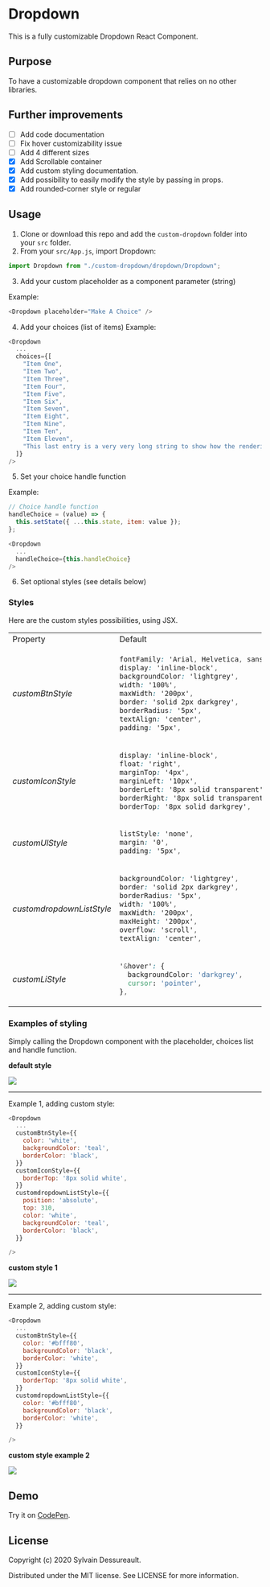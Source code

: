 # Dropdown

This is a fully customizable Dropdown React Component.

## Purpose

To have a customizable dropdown component that relies on no other libraries.

## Further improvements

- [ ] Add code documentation
- [ ] Fix hover customizability issue
- [ ] Add 4 different sizes
- [x] Add Scrollable container
- [x] Add custom styling documentation.
- [x] Add possibility to easily modify the style by passing in props.
- [x] Add rounded-corner style or regular

## Usage

1. Clone or download this repo and add the `custom-dropdown` folder into your `src` folder.
2. From your `src/App.js`, import Dropdown:

```javascript
import Dropdown from "./custom-dropdown/dropdown/Dropdown";
```

3. Add your custom placeholder as a component parameter (string)

Example:

```javascript
<Dropdown placeholder="Make A Choice" />
```

4. Add your choices (list of items)
   Example:

```javascript
<Dropdown
  ...
  choices={[
    "Item One",
    "Item Two",
    "Item Three",
    "Item Four",
    "Item Five",
    "Item Six",
    "Item Seven",
    "Item Eight",
    "Item Nine",
    "Item Ten",
    "Item Eleven",
    "This last entry is a very very long string to show how the rendering is within the dropdown",
  ]}
/>
```

5. Set your choice handle function

Example:

```javascript
// Choice handle function
handleChoice = (value) => {
  this.setState({ ...this.state, item: value });
};

<Dropdown
  ...
  handleChoice={this.handleChoice}
/>
```

6. Set optional styles (see details below)

### Styles

Here are the custom styles possibilities, using JSX.

<table>
<tr>
<td> Property </td> <td> Default </td>
</tr>
<tr>
<td> <em>customBtnStyle</em> </td>
<td>

```css
fontFamily: 'Arial, Helvetica, sans-serif',
display: 'inline-block',
backgroundColor: 'lightgrey',
width: '100%',
maxWidth: '200px',
border: 'solid 2px darkgrey',
borderRadius: '5px',
textAlign: 'center',
padding: '5px',
```

</td>
</tr>
<tr>
<td> <em>customIconStyle</em> </td>
<td>

```css
display: 'inline-block',
float: 'right',
marginTop: '4px',
marginLeft: '10px',
borderLeft: '8px solid transparent',
borderRight: '8px solid transparent',
borderTop: '8px solid darkgrey',
```

</td>
</tr>
<tr>
<td> <em>customUlStyle</em> </td>
<td>

```css
listStyle: 'none',
margin: '0',
padding: '5px',
```

</td>
</tr>
<tr>
<td> <em>customdropdownListStyle</em> </td>
<td>

```css
backgroundColor: 'lightgrey',
border: 'solid 2px darkgrey',
borderRadius: '5px',
width: '100%',
maxWidth: '200px',
maxHeight: '200px',
overflow: 'scroll',
textAlign: 'center',

```

</td>
</tr>
<tr>
<td> <em>customLiStyle</em> </td>
<td>

```css
'&hover': {
  backgroundColor: 'darkgrey',
  cursor: 'pointer',
},
```

</td>
</tr>
</table>

### Examples of styling

Simply calling the Dropdown component with the placeholder, choices list and handle function.

**default style**

![](https://github.com/syldess/images-for-react-components-showcase/blob/main/custom-dropdown/default.gif)

---

Example 1, adding custom style:

```javascript
<Dropdown
  ...
  customBtnStyle={{
    color: 'white',
    backgroundColor: 'teal',
    borderColor: 'black',
  }}
  customIconStyle={{
    borderTop: '8px solid white',
  }}
  customdropdownListStyle={{
    position: 'absolute',
    top: 310,
    color: 'white',
    backgroundColor: 'teal',
    borderColor: 'black',
  }}

/>
```

**custom style 1**

![](https://github.com/syldess/images-for-react-components-showcase/blob/main/custom-dropdown/custom1.gif)

---

Example 2, adding custom style:

```javascript
<Dropdown
  ...
  customBtnStyle={{
    color: '#bfff80',
    backgroundColor: 'black',
    borderColor: 'white',
  }}
  customIconStyle={{
    borderTop: '8px solid white',
  }}
  customdropdownListStyle={{
    color: '#bfff80',
    backgroundColor: 'black',
    borderColor: 'white',
  }}

/>
```

**custom style example 2**

![](https://github.com/syldess/images-for-react-components-showcase/blob/main/custom-dropdown/custom2.gif)

## Demo

Try it on [CodePen](https://codepen.io/syldess/full/ZEpvbQM).

## License

Copyright (c) 2020 Sylvain Dessureault.

Distributed under the MIT license. See LICENSE for more information.
